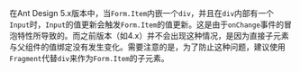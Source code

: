 在Ant Design 5.x版本中，当`Form.Item`内嵌一个`div`，并且在`div`内部有一个`Input`时，`Input`的值更新会触发`Form.Item`的值更新。这是由于`onChange`事件的冒泡特性所导致的。而之前版本（如4.x）并不会出现这种情况，是因为直接子元素与父组件的值绑定没有发生变化。需要注意的是，为了防止这种问题，建议使用`Fragment`代替`div`来作为`Form.Item`的子元素。
